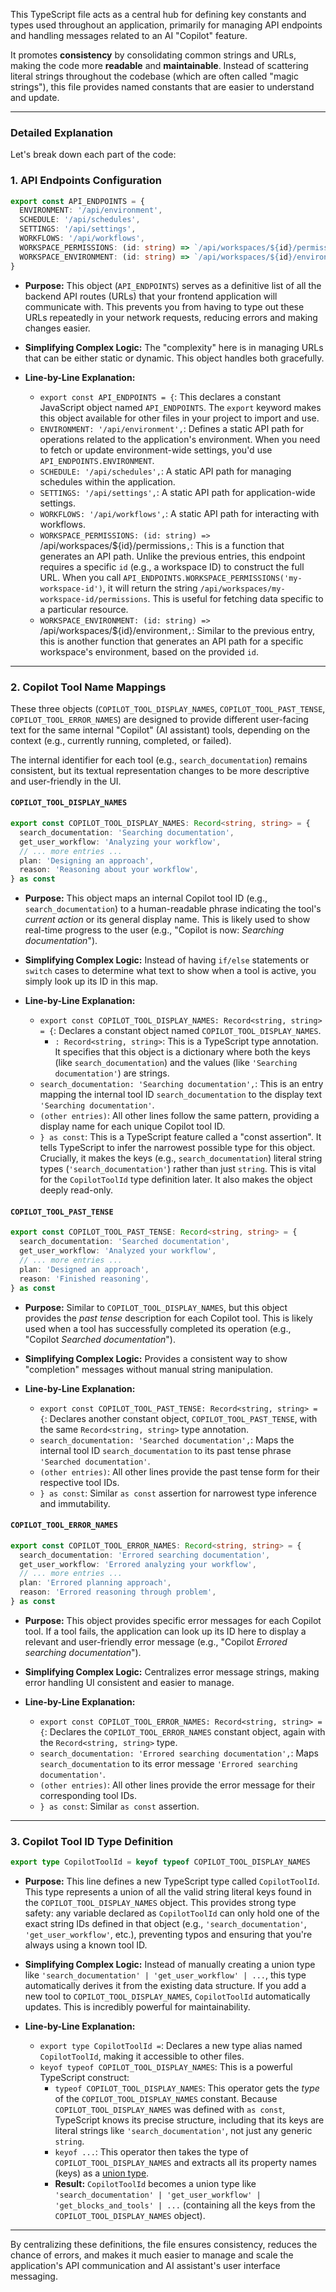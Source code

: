 This TypeScript file acts as a central hub for defining key constants and types used throughout an application, primarily for managing API endpoints and handling messages related to an AI "Copilot" feature.

It promotes **consistency** by consolidating common strings and URLs, making the code more **readable** and **maintainable**. Instead of scattering literal strings throughout the codebase (which are often called "magic strings"), this file provides named constants that are easier to understand and update.

---

### **Detailed Explanation**

Let's break down each part of the code:

### 1. API Endpoints Configuration

```typescript
export const API_ENDPOINTS = {
  ENVIRONMENT: '/api/environment',
  SCHEDULE: '/api/schedules',
  SETTINGS: '/api/settings',
  WORKFLOWS: '/api/workflows',
  WORKSPACE_PERMISSIONS: (id: string) => `/api/workspaces/${id}/permissions`,
  WORKSPACE_ENVIRONMENT: (id: string) => `/api/workspaces/${id}/environment`,
}
```

*   **Purpose:** This object (`API_ENDPOINTS`) serves as a definitive list of all the backend API routes (URLs) that your frontend application will communicate with. This prevents you from having to type out these URLs repeatedly in your network requests, reducing errors and making changes easier.

*   **Simplifying Complex Logic:** The "complexity" here is in managing URLs that can be either static or dynamic. This object handles both gracefully.

*   **Line-by-Line Explanation:**
    *   `export const API_ENDPOINTS = {`: This declares a constant JavaScript object named `API_ENDPOINTS`. The `export` keyword makes this object available for other files in your project to import and use.
    *   `ENVIRONMENT: '/api/environment',`: Defines a static API path for operations related to the application's environment. When you need to fetch or update environment-wide settings, you'd use `API_ENDPOINTS.ENVIRONMENT`.
    *   `SCHEDULE: '/api/schedules',`: A static API path for managing schedules within the application.
    *   `SETTINGS: '/api/settings',`: A static API path for application-wide settings.
    *   `WORKFLOWS: '/api/workflows',`: A static API path for interacting with workflows.
    *   `WORKSPACE_PERMISSIONS: (id: string) => `/api/workspaces/${id}/permissions`,`: This is a function that generates an API path. Unlike the previous entries, this endpoint requires a specific `id` (e.g., a workspace ID) to construct the full URL. When you call `API_ENDPOINTS.WORKSPACE_PERMISSIONS('my-workspace-id')`, it will return the string `/api/workspaces/my-workspace-id/permissions`. This is useful for fetching data specific to a particular resource.
    *   `WORKSPACE_ENVIRONMENT: (id: string) => `/api/workspaces/${id}/environment`,`: Similar to the previous entry, this is another function that generates an API path for a specific workspace's environment, based on the provided `id`.

---

### 2. Copilot Tool Name Mappings

These three objects (`COPILOT_TOOL_DISPLAY_NAMES`, `COPILOT_TOOL_PAST_TENSE`, `COPILOT_TOOL_ERROR_NAMES`) are designed to provide different user-facing text for the same internal "Copilot" (AI assistant) tools, depending on the context (e.g., currently running, completed, or failed).

The internal identifier for each tool (e.g., `search_documentation`) remains consistent, but its textual representation changes to be more descriptive and user-friendly in the UI.

#### `COPILOT_TOOL_DISPLAY_NAMES`

```typescript
export const COPILOT_TOOL_DISPLAY_NAMES: Record<string, string> = {
  search_documentation: 'Searching documentation',
  get_user_workflow: 'Analyzing your workflow',
  // ... more entries ...
  plan: 'Designing an approach',
  reason: 'Reasoning about your workflow',
} as const
```

*   **Purpose:** This object maps an internal Copilot tool ID (e.g., `search_documentation`) to a human-readable phrase indicating the tool's *current action* or its general display name. This is likely used to show real-time progress to the user (e.g., "Copilot is now: *Searching documentation*").

*   **Simplifying Complex Logic:** Instead of having `if/else` statements or `switch` cases to determine what text to show when a tool is active, you simply look up its ID in this map.

*   **Line-by-Line Explanation:**
    *   `export const COPILOT_TOOL_DISPLAY_NAMES: Record<string, string> = {`: Declares a constant object named `COPILOT_TOOL_DISPLAY_NAMES`.
        *   `: Record<string, string>`: This is a TypeScript type annotation. It specifies that this object is a dictionary where both the keys (like `search_documentation`) and the values (like `'Searching documentation'`) are strings.
    *   `search_documentation: 'Searching documentation',`: This is an entry mapping the internal tool ID `search_documentation` to the display text `'Searching documentation'`.
    *   `(other entries)`: All other lines follow the same pattern, providing a display name for each unique Copilot tool ID.
    *   `} as const`: This is a TypeScript feature called a "const assertion". It tells TypeScript to infer the narrowest possible type for this object. Crucially, it makes the keys (e.g., `search_documentation`) literal string types (`'search_documentation'`) rather than just `string`. This is vital for the `CopilotToolId` type definition later. It also makes the object deeply read-only.

#### `COPILOT_TOOL_PAST_TENSE`

```typescript
export const COPILOT_TOOL_PAST_TENSE: Record<string, string> = {
  search_documentation: 'Searched documentation',
  get_user_workflow: 'Analyzed your workflow',
  // ... more entries ...
  plan: 'Designed an approach',
  reason: 'Finished reasoning',
} as const
```

*   **Purpose:** Similar to `COPILOT_TOOL_DISPLAY_NAMES`, but this object provides the *past tense* description for each Copilot tool. This is likely used when a tool has successfully completed its operation (e.g., "Copilot *Searched documentation*").

*   **Simplifying Complex Logic:** Provides a consistent way to show "completion" messages without manual string manipulation.

*   **Line-by-Line Explanation:**
    *   `export const COPILOT_TOOL_PAST_TENSE: Record<string, string> = {`: Declares another constant object, `COPILOT_TOOL_PAST_TENSE`, with the same `Record<string, string>` type annotation.
    *   `search_documentation: 'Searched documentation',`: Maps the internal tool ID `search_documentation` to its past tense phrase `'Searched documentation'`.
    *   `(other entries)`: All other lines provide the past tense form for their respective tool IDs.
    *   `} as const`: Similar `as const` assertion for narrowest type inference and immutability.

#### `COPILOT_TOOL_ERROR_NAMES`

```typescript
export const COPILOT_TOOL_ERROR_NAMES: Record<string, string> = {
  search_documentation: 'Errored searching documentation',
  get_user_workflow: 'Errored analyzing your workflow',
  // ... more entries ...
  plan: 'Errored planning approach',
  reason: 'Errored reasoning through problem',
} as const
```

*   **Purpose:** This object provides specific error messages for each Copilot tool. If a tool fails, the application can look up its ID here to display a relevant and user-friendly error message (e.g., "Copilot *Errored searching documentation*").

*   **Simplifying Complex Logic:** Centralizes error message strings, making error handling UI consistent and easier to manage.

*   **Line-by-Line Explanation:**
    *   `export const COPILOT_TOOL_ERROR_NAMES: Record<string, string> = {`: Declares the `COPILOT_TOOL_ERROR_NAMES` constant object, again with the `Record<string, string>` type.
    *   `search_documentation: 'Errored searching documentation',`: Maps `search_documentation` to its error message `'Errored searching documentation'`.
    *   `(other entries)`: All other lines provide the error message for their corresponding tool IDs.
    *   `} as const`: Similar `as const` assertion.

---

### 3. Copilot Tool ID Type Definition

```typescript
export type CopilotToolId = keyof typeof COPILOT_TOOL_DISPLAY_NAMES
```

*   **Purpose:** This line defines a new TypeScript type called `CopilotToolId`. This type represents a union of all the valid string literal keys found in the `COPILOT_TOOL_DISPLAY_NAMES` object. This provides strong type safety: any variable declared as `CopilotToolId` can only hold one of the exact string IDs defined in that object (e.g., `'search_documentation'`, `'get_user_workflow'`, etc.), preventing typos and ensuring that you're always using a known tool ID.

*   **Simplifying Complex Logic:** Instead of manually creating a union type like `'search_documentation' | 'get_user_workflow' | ...`, this type automatically derives it from the existing data structure. If you add a new tool to `COPILOT_TOOL_DISPLAY_NAMES`, `CopilotToolId` automatically updates. This is incredibly powerful for maintainability.

*   **Line-by-Line Explanation:**
    *   `export type CopilotToolId =`: Declares a new type alias named `CopilotToolId`, making it accessible to other files.
    *   `keyof typeof COPILOT_TOOL_DISPLAY_NAMES`: This is a powerful TypeScript construct:
        *   `typeof COPILOT_TOOL_DISPLAY_NAMES`: This operator gets the *type* of the `COPILOT_TOOL_DISPLAY_NAMES` constant. Because `COPILOT_TOOL_DISPLAY_NAMES` was defined with `as const`, TypeScript knows its precise structure, including that its keys are literal strings like `'search_documentation'`, not just any generic `string`.
        *   `keyof ...`: This operator then takes the type of `COPILOT_TOOL_DISPLAY_NAMES` and extracts all its property names (keys) as a [union type](https://www.typescriptlang.org/docs/handbook/2/everyday-types.html#union-types).
        *   **Result:** `CopilotToolId` becomes a union type like `'search_documentation' | 'get_user_workflow' | 'get_blocks_and_tools' | ...` (containing all the keys from the `COPILOT_TOOL_DISPLAY_NAMES` object).

---

By centralizing these definitions, the file ensures consistency, reduces the chance of errors, and makes it much easier to manage and scale the application's API communication and AI assistant's user interface messaging.